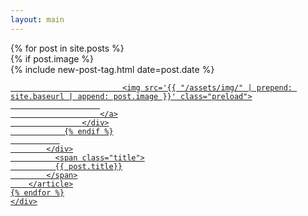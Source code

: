 ```yaml
---
layout: main
---
```


<main class="home" id="post" role="main" itemprop="mainContentOfPage" itemscope="itemscope" itemtype="http://schema.org/Blog">
    <div id="grid" class="row flex-grid">
    {% for post in site.posts %}
        <article class="box-item" itemscope="itemscope" itemtype="http://schema.org/BlogPosting" itemprop="blogPost">
            <div class="box-body">
                {% if post.image %}
                    <div class="cover">
                        {% include new-post-tag.html date=post.date %}
                        <a href="{{ post.url | prepend: site.baseurl }}" {%if isnewpost %}class="new-post"{% endif %}>
                            
                             <img src='{{ "/assets/img/" | prepend: site.baseurl | append: post.image }}' class="preload">
                        
                        </a>
                    </div>
                {% endif %}
               
            </div>
              <span class="title">
              {{ post.title}}
            </span>
        </article>
    {% endfor %}
    </div>
</main>
